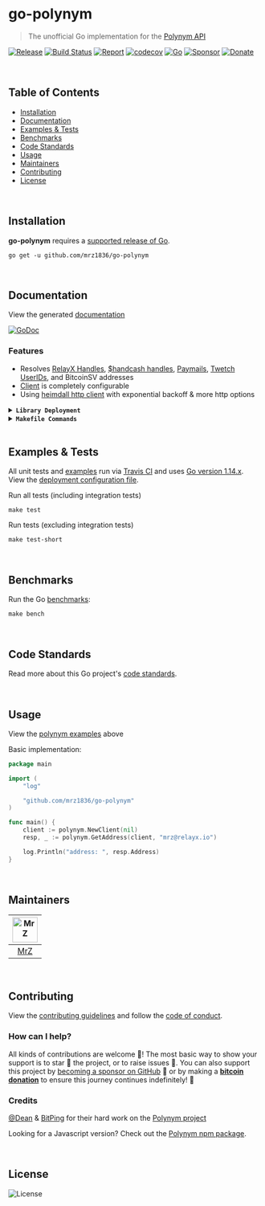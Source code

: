 # go-polynym
> The unofficial Go implementation for the [Polynym API](https://polynym.io/)

[![Release](https://img.shields.io/github/release-pre/mrz1836/go-polynym.svg?logo=github&style=flat&v=1)](https://github.com/mrz1836/go-polynym/releases)
[![Build Status](https://travis-ci.com/mrz1836/go-polynym.svg?branch=master&v=2)](https://travis-ci.com/mrz1836/go-polynym)
[![Report](https://goreportcard.com/badge/github.com/mrz1836/go-polynym?style=flat&v=2)](https://goreportcard.com/report/github.com/mrz1836/go-polynym)
[![codecov](https://codecov.io/gh/mrz1836/go-polynym/branch/master/graph/badge.svg?v=1)](https://codecov.io/gh/mrz1836/go-polynym)
[![Go](https://img.shields.io/github/go-mod/go-version/mrz1836/go-polynym)](https://golang.org/)
[![Sponsor](https://img.shields.io/badge/sponsor-MrZ-181717.svg?logo=github&style=flat&v=3)](https://github.com/sponsors/mrz1836)
[![Donate](https://img.shields.io/badge/donate-bitcoin-ff9900.svg?logo=bitcoin&style=flat)](https://mrz1818.com/?tab=tips&af=go-polynym)

<br/>

## Table of Contents
- [Installation](#installation)
- [Documentation](#documentation)
- [Examples & Tests](#examples--tests)
- [Benchmarks](#benchmarks)
- [Code Standards](#code-standards)
- [Usage](#usage)
- [Maintainers](#maintainers)
- [Contributing](#contributing)
- [License](#license)

<br/>

## Installation

**go-polynym** requires a [supported release of Go](https://golang.org/doc/devel/release.html#policy).
```shell script
go get -u github.com/mrz1836/go-polynym
```

<br/>

## Documentation
View the generated [documentation](https://pkg.go.dev/github.com/mrz1836/go-polynym)

[![GoDoc](https://godoc.org/github.com/mrz1836/go-polynym?status.svg&style=flat)](https://pkg.go.dev/github.com/mrz1836/go-polynym)

### Features
- Resolves [RelayX Handles](https://tncpw.co/476be900),  [$handcash handles](https://tncpw.co/3ededfab), [Paymails](https://tncpw.co/036a9362), [Twetch UserIDs](https://tncpw.co/482e232d), and BitcoinSV addresses
- [Client](client.go) is completely configurable
- Using [heimdall http client](https://github.com/gojek/heimdall) with exponential backoff & more http options

<details>
<summary><strong><code>Library Deployment</code></strong></summary>
<br/>

[goreleaser](https://github.com/goreleaser/goreleaser) for easy binary or library deployment to Github and can be installed via: `brew install goreleaser`.

The [.goreleaser.yml](.goreleaser.yml) file is used to configure [goreleaser](https://github.com/goreleaser/goreleaser).

Use `make release-snap` to create a snapshot version of the release, and finally `make release` to ship to production.
</details>

<details>
<summary><strong><code>Makefile Commands</code></strong></summary>
<br/>

View all `makefile` commands
```shell script
make help
```

List of all current commands:
```text
all                    Runs multiple commands
clean                  Remove previous builds and any test cache data
clean-mods             Remove all the Go mod cache
coverage               Shows the test coverage
godocs                 Sync the latest tag with GoDocs
help                   Show this help message
install                Install the application
install-go             Install the application (Using Native Go)
lint                   Run the Go lint application
release                Full production release (creates release in Github)
release                Runs common.release then runs godocs
release-snap           Test the full release (build binaries)
release-test           Full production test release (everything except deploy)
replace-version        Replaces the version in HTML/JS (pre-deploy)
run-examples           Runs all the examples
tag                    Generate a new tag and push (tag version=0.0.0)
tag-remove             Remove a tag if found (tag-remove version=0.0.0)
tag-update             Update an existing tag to current commit (tag-update version=0.0.0)
test                   Runs vet, lint and ALL tests
test-short             Runs vet, lint and tests (excludes integration tests)
test-travis            Runs all tests via Travis (also exports coverage)
test-travis-short      Runs unit tests via Travis (also exports coverage)
uninstall              Uninstall the application (and remove files)
vet                    Run the Go vet application
```
</details>

<br/>

## Examples & Tests
All unit tests and [examples](polynym_test.go) run via [Travis CI](https://travis-ci.org/mrz1836/go-polynym) and uses [Go version 1.14.x](https://golang.org/doc/go1.14). View the [deployment configuration file](.travis.yml).

Run all tests (including integration tests)
```shell script
make test
```

Run tests (excluding integration tests)
```shell script
make test-short
```

<br/>

## Benchmarks
Run the Go [benchmarks](polynym_test.go):
```shell script
make bench
```

<br/>

## Code Standards
Read more about this Go project's [code standards](CODE_STANDARDS.md).

<br/>

## Usage
View the [polynym examples](#examples--tests) above

Basic implementation:
```go
package main

import (
	"log"

	"github.com/mrz1836/go-polynym"
)

func main() {
	client := polynym.NewClient(nil)
	resp, _ := polynym.GetAddress(client, "mrz@relayx.io")

	log.Println("address: ", resp.Address)
}
```

<br/>

## Maintainers
| [<img src="https://github.com/mrz1836.png" height="50" alt="MrZ" />](https://github.com/mrz1836) |
|:---:|
| [MrZ](https://github.com/mrz1836) |

<br/>

## Contributing

View the [contributing guidelines](CONTRIBUTING.md) and follow the [code of conduct](CODE_OF_CONDUCT.md).

### How can I help?
All kinds of contributions are welcome :raised_hands:! 
The most basic way to show your support is to star :star2: the project, or to raise issues :speech_balloon:. 
You can also support this project by [becoming a sponsor on GitHub](https://github.com/sponsors/mrz1836) :clap: 
or by making a [**bitcoin donation**](https://mrz1818.com/?tab=tips&af=go-polynym) to ensure this journey continues indefinitely! :rocket:

### Credits

[@Dean](https://github.com/deanmlittle) & [BitPing](https://github.com/uptimesv) for their hard work on the [Polynym project](https://tncpw.co/a2bb8168)

Looking for a Javascript version? Check out the [Polynym npm package](https://www.npmjs.com/package/polynym).

<br/>

## License

![License](https://img.shields.io/github/license/mrz1836/go-polynym.svg?style=flat&v=2)